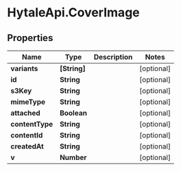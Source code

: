 # HytaleApi.CoverImage

## Properties
Name | Type | Description | Notes
------------ | ------------- | ------------- | -------------
**variants** | **[String]** |  | [optional] 
**id** | **String** |  | [optional] 
**s3Key** | **String** |  | [optional] 
**mimeType** | **String** |  | [optional] 
**attached** | **Boolean** |  | [optional] 
**contentType** | **String** |  | [optional] 
**contentId** | **String** |  | [optional] 
**createdAt** | **String** |  | [optional] 
**v** | **Number** |  | [optional] 


